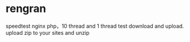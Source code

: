 # rengran
 speedtest nginx  php，10 thread and 1 thread test download and upload.
upload zip to your sites and unzip
